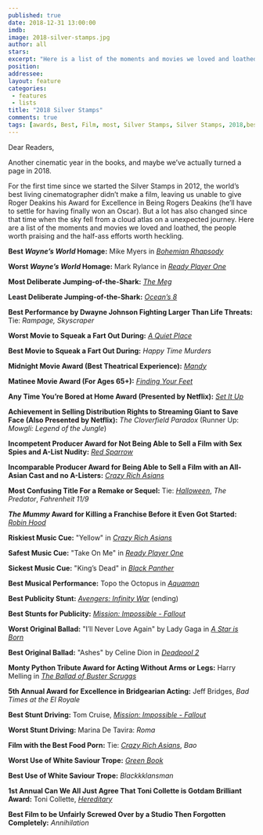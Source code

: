 ```yaml
---
published: true
date: 2018-12-31 13:00:00
imdb: 
image: 2018-silver-stamps.jpg
author: all 
stars: 
excerpt: "Here is a list of the moments and movies we loved and loathed, the people worth praising and the half-ass efforts worth heckling."
position: 
addressee: 
layout: feature
categories: 
 - features
 - lists
title: "2018 Silver Stamps"
comments: true
tags: [awards, Best, Film, most, Silver Stamps, Silver Stamps, 2018,best of]
---
```

Dear Readers,

Another cinematic year in the books, and maybe we’ve actually turned a page in 2018.

For the first time since we started the Silver Stamps in 2012, the world’s best living cinematographer didn’t make a film, leaving us unable to give Roger Deakins his Award for Excellence in Being Rogers Deakins (he’ll have to settle for having finally won an Oscar). But a lot has also changed since that time when the sky fell from a cloud atlas on a unexpected journey. Here are a list of the moments and movies we loved and loathed, the people worth praising and the half-ass efforts worth heckling.

**Best _Wayne’s World_ Homage:** Mike Myers in [_Bohemian Rhapsody_](http://www.dearcastandcrew.com/content/2018/11/6/bohemian-rhapsody.html)

**Worst _Wayne’s World_ Homage:** Mark Rylance in [_Ready Player One_](http://www.dearcastandcrew.com/content/2018/4/3/ready-player-one.html)

**Most Deliberate Jumping-of-the-Shark:** [_The Meg_](http://www.dearcastandcrew.com/content/2018/8/13/the-meg.html)

**Least Deliberate Jumping-of-the-Shark:** [_Ocean’s 8_](http://www.dearcastandcrew.com/content/2018/6/12/oceans-8.html)

**Best Performance by Dwayne Johnson Fighting Larger Than Life Threats:** Tie: _Rampage, Skyscraper_

**Worst Movie to Squeak a Fart Out During:** [_A Quiet Place_](http://www.dearcastandcrew.com/content/2018/4/12/a-quiet-place.html)

**Best Movie to Squeak a Fart Out During:** _Happy Time Murders_

**Midnight Movie Award (Best Theatrical Experience):** [_Mandy_](http://www.dearcastandcrew.com/content/2018/10/5/mandy.html)

**Matinee Movie Award (For Ages 65+):** [_Finding Your Feet_](http://www.dearcastandcrew.com/content/2018/4/17/finding-your-feet.html)

**Any Time You’re Bored at Home Award (Presented by Netflix):** [_Set It Up_](http://www.dearcastandcrew.com/content/2018/7/2/set-it-up.html)

**Achievement in Selling Distribution Rights to Streaming Giant to Save Face (Also Presented by Netflix):** _The Cloverfield Paradox_ (Runner Up: _Mowgli: Legend of the Jungle_)

**Incompetent Producer Award for Not Being Able to Sell a Film with Sex Spies and A-List Nudity:** [_Red Sparrow_](http://www.dearcastandcrew.com/content/2018/3/2/red-sparrow.html)

**Incomparable Producer Award for Being Able to Sell a Film with an All-Asian Cast and no A-Listers:** [_Crazy Rich Asians_](http://www.dearcastandcrew.com/content/2018/8/22/crazy-rich-asians.html)

**Most Confusing Title For a Remake or Sequel:**  Tie: [_Halloween_](http://www.dearcastandcrew.com/content/2018/10/23/halloween.html), _The Predator_, _Fahrenheit 11/9_

**_The Mummy_ Award for Killing a Franchise Before it Even Got Started:** [_Robin Hood_](http://www.dearcastandcrew.com/content/2018/11/26/robin-hood.html)

**Riskiest Music Cue:** "Yellow" in [_Crazy Rich Asians_](http://www.dearcastandcrew.com/content/2018/8/22/crazy-rich-asians.html)

**Safest Music Cue:** "Take On Me" in [_Ready Player One_](http://www.dearcastandcrew.com/content/2018/4/3/ready-player-one.html)

**Sickest Music Cue:** "King’s Dead" in [_Black Panther_](http://www.dearcastandcrew.com/content/2018/2/17/black-panther.html)

**Best Musical Performance:** Topo the Octopus in [_Aquaman_](http://www.dearcastandcrew.com/content/2018/12/23/aquaman.html)

**Best Publicity Stunt:** [_Avengers: Infinity War_](http://www.dearcastandcrew.com/content/2018/6/13/avengers-infinity-war.html) (ending)

**Best Stunts for Publicity:** [_Mission: Impossible - Fallout_](http://www.dearcastandcrew.com/content/2018/8/2/mission-impossible-fallout.html)

**Worst Original Ballad:** "I’ll Never Love Again" by Lady Gaga in [_A Star is Born_](http://www.dearcastandcrew.com/content/2018/10/9/a-star-is-born.html)

**Best Original Ballad:** "Ashes" by Celine Dion in [_Deadpool 2_](http://www.dearcastandcrew.com/content/2018/6/1/deadpool-2.html)

**Monty Python Tribute Award for Acting Without Arms or Legs:** Harry Melling in [_The Ballad of Buster Scruggs_](http://www.dearcastandcrew.com/content/2018/11/23/the-ballad-of-buster-scruggs.html)

**5th Annual Award for Excellence in Bridgearian Acting:** Jeff Bridges, _Bad Times at the El Royale_

**Best Stunt Driving:** Tom Cruise, [_Mission: Impossible - Fallout_](http://www.dearcastandcrew.com/content/2018/8/2/mission-impossible-fallout.html)

**Worst Stunt Driving:** Marina De Tavira: _Roma_

**Film with the Best Food Porn:** Tie: [_Crazy Rich Asians_](http://www.dearcastandcrew.com/content/2018/8/22/crazy-rich-asians.html), _Bao_

**Worst Use of White Saviour Trope:** [_Green Book_](http://www.dearcastandcrew.com/content/2018/11/28/green-book.html)

**Best Use of White Saviour Trope:** _Blackkklansman_

**1st Annual Can We All Just Agree That Toni Collette is Gotdam Brilliant Award:** Toni Collette, [_Hereditary_](http://www.dearcastandcrew.com/content/2018/7/3/hereditary.html)

**Best Film to be Unfairly Screwed Over by a Studio Then Forgotten Completely:** _Annihilation_